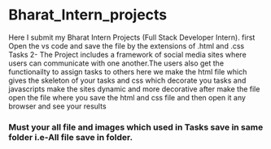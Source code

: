 # Bharat_Intern_projects
Here I submit my Bharat Intern Projects (Full Stack Developer Intern).
first Open the vs code and save the file by the extensions of .html and .css
Tasks 2-
The Project includes a framework of social media sites where users can communicate with one another.The users also get the functionailty to assign tasks to others 
here we make the html file which gives the skeleton of your tasks and css which decorate you tasks and javascripts make the sites dynamic and more decorative
after make the file open the file where you save the html and css file and then open it any browser and see your results
### Must your all file and images which used in Tasks save in same folder i.e-All file save in folder.
